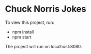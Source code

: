 # Chuck Norris Jokes
To view this project, run:
- npm install
- npm start

The project will run on localhost:8080.
